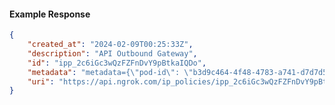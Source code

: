<!-- Code generated for API Clients. DO NOT EDIT. -->

#### Example Response

```json
{
	"created_at": "2024-02-09T00:25:33Z",
	"description": "API Outbound Gateway",
	"id": "ipp_2c6iGc3wQzFZFnDvY9pBtkaIQDo",
	"metadata": "metadata={\"pod-id\": \"b3d9c464-4f48-4783-a741-d7d7d5db310f\"}",
	"uri": "https://api.ngrok.com/ip_policies/ipp_2c6iGc3wQzFZFnDvY9pBtkaIQDo"
}
```
